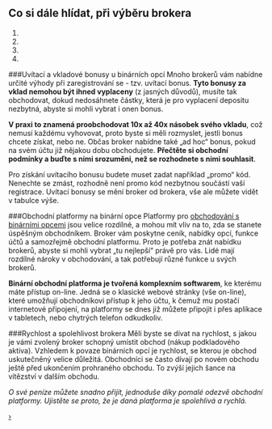 <div id="brokeri-carousel" class="carousel slide" data-ride="carousel">

<div class="carousel-nadpis" markdown="1">

## Co si dále hlídat, při výběru brokera

<ol class="carousel-indicators hidden-xs">
  <li data-target="#brokeri-carousel" data-slide-to="0" class="active"></li>
  <li data-target="#brokeri-carousel" data-slide-to="1"></li>
  <li data-target="#brokeri-carousel" data-slide-to="2"></li>
  <li data-target="#brokeri-carousel" data-slide-to="3"></li>
</ol>

</div>

<div class="carousel-inner">


<div class="item active">
<div class="row">
<div class="col-md-6" markdown="1">

###Uvítací a vkladové bonusy u binárních opcí
Mnoho brokerů vám nabídne určité výhody při zaregistrování se - tzv. uvítací bonus. **Tyto bonusy za vklad nemohou být ihned vyplaceny** (z jasných důvodů), musíte tak obchodovat, dokud nedosáhnete částky, která je pro vyplacení depositu nezbytná, abyste si mohli vybrat i onen bonus.

**V praxi to znamená proobchodovat 10x až 40x násobek svého vkladu**, což nemusí každému vyhovovat, proto byste si měli rozmyslet, jestli bonus chcete získat, nebo ne. Občas broker nabídne také „ad hoc“ bonus, pokud na svém účtu již nějakou dobu obchodujete. **Přečtěte si obchodní podmínky a buďte s nimi srozuměni, než se rozhodnete s nimi souhlasit**. 

Pro získání uvítacího bonusu budete muset zadat například „promo“ kód. Nenechte se zmást, rozhodně není promo kód nezbytnou součástí vaší registrace. Uvítací bonusy se mění broker od brokera, vše ale můžete vidět v tabulce výše. 

</div>
<div class="col-md-6"  markdown="1">

###Obchodní platformy na binární opce
Platformy pro [obchodování s binárními opcemi](http://www.forexsrovnavac.cz/binarni-opce "binární opce") jsou velice rozdílné, a mohou mít vliv na to, zda se stanete úspěšným obchodníkem. Broker vám poskytne ceník, nabídky opcí, funkce účtů a samozřejmě obchodní platformu. Proto je potřeba znát nabídku brokerů, abyste si mohli vybrat „tu nejlepší“ právě pro vás. Lidé mají rozdílné nároky v obchodování, a tak potřebují  různé funkce u svých brokerů.

**Binární obchodní platforma je tvořená komplexním softwarem**, ke kterému máte přístup on-line. Jedná se o klasické webové stránky (vše on-line), které umožňují obchodníkovi přístup k jeho účtu, k čemuž mu postačí internetové připojení, na platformy se dnes již můžete připojit i přes aplikace v tabletech, nebo chytrých telefon odkudkoliv. 

</div>
</div>
</div>


<div class="item">
<div class="row">
<div class="col-md-6" markdown="1">

###Rychlost a spolehlivost brokera
Měli byste se dívat na rychlost, s jakou je vámi zvolený broker schopný umístit obchod (nákup podkladového aktiva). Vzhledem k povaze binárních opcí je rychlost, se kterou je obchod uskutečněný velice důležitá. Obchodníci se často dívají po novém obchodu ještě před ukončením prohraného obchodu. To zvýší jejich šance na vítězství v dalším obchodu. 

*O své peníze můžete snadno přijít,  jednoduše díky pomalé odezvě obchodní platformy. Ujistěte se proto, že je daná platforma je spolehlivá a rychlá.*

</div>
<div class="col-md-6" markdown="1">


</div>
</div>
</div>


</div>
<a class="carousel-control right hidden-xs" href="#brokeri-carousel" data-slide="next">›</a>
</div>

